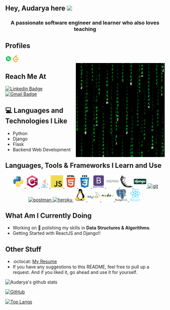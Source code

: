 
## Hey, Audarya here <img src="https://media.giphy.com/media/hvRJCLFzcasrR4ia7z/giphy.gif" width="25px">

<h3 align="center">A passionate software engineer and learner who also loves teaching</h3>

##   

## Profiles
<a href="https://www.leetcode.com/audarya" target="blank">     <img src="images/leetcode.svg" alt="audarya" width="22px" /></a>
<a href="https://www.hackerrank.com/audiuttarwar2000" target="blank"><img align="left" src="images/hackerrank.svg" alt="audarya" width="22px" /></a>
<br />
<img src = 'https://github.com/Audarya07/Audarya07/blob/master/images/matrix.gif' alt = 'Awesome Matrix Code' align='right'/>

## Reach Me At
[![Linkedin Badge](https://img.shields.io/badge/-audarya_uttarwar-blue?style=flat-square&logo=Linkedin&logoColor=white&link=https://www.linkedin.com/in/audarya-uttarwar)](https://www.linkedin.com/in/audarya-uttarwar)    
[![Gmail Badge](https://img.shields.io/badge/-audiuttarwar2000@gmail.com-c14438?style=flat-square&logo=Gmail&logoColor=white&link=mailto:audiuttarwar2000@gmail.com)](mailto:audiuttarwar2000@gmail.com) 

<!-- [![LeetCode user audarya](https://img.shields.io/badge/dynamic/json?style=flat&labelColor=black&color=%23ffa116&label=Solved&query=solved&url=https%3A%2F%2Fleetcode-badge.vercel.app%2Fapi%2Fusers%2Faudarya&logo=leetcode&logoColor=yellow)](https://leetcode.com/audarya/) -->

## :computer: Languages and Technologies I Like
* Python
* Django
* Flask
* Backend Web Development


## Languages, Tools & Frameworks I Learn and Use    

<!--- <img src = 'https://github.com/Audarya07/Audarya07/blob/master/images/python.svg' height='30'/>  <img src = 'https://github.com/Audarya07/Audarya07/blob/master/images/java.svg' height='30'/>   <img src = 'https://github.com/Audarya07/Audarya07/blob/master/images/cpp.svg' width='30'/>   <img src = 'https://github.com/Audarya07/Audarya07/blob/master/images/html.svg' width='30'/>  <img src = 'https://github.com/Audarya07/Audarya07/blob/master/images/css.svg' width='30'/>   <img src = 'https://github.com/Audarya07/Audarya07/blob/master/images/js.svg' width='30'/>   <img src = 'https://github.com/Audarya07/Audarya07/blob/master/images/bootstrap.svg' width='33'/>  <img src = 'https://github.com/Audarya07/Audarya07/blob/master/images/sql.svg' width='30'/>  -->

<p align="center">
<a href="https://www.python.org" target="_blank"> <img src="https://raw.githubusercontent.com/devicons/devicon/master/icons/python/python-original.svg" alt="python" width="40" height="40"/> </a><a href="https://www.w3schools.com/cpp/" target="_blank"> <img src="https://raw.githubusercontent.com/devicons/devicon/master/icons/cplusplus/cplusplus-original.svg" alt="cplusplus" width="40" height="40"/> </a> <img src = 'https://github.com/Audarya07/Audarya07/blob/master/images/java.svg' height='30'/><a href="https://developer.mozilla.org/en-US/docs/Web/JavaScript" target="_blank"> <img src="https://raw.githubusercontent.com/devicons/devicon/master/icons/javascript/javascript-original.svg" alt="javascript" width="40" height="40"/> </a>
<a href="https://www.w3.org/html/" target="_blank"> <img src="https://raw.githubusercontent.com/devicons/devicon/master/icons/html5/html5-original-wordmark.svg" alt="html5" width="40" height="40"/> </a>  
 <a href="https://www.w3schools.com/css/" target="_blank"> <img src="https://raw.githubusercontent.com/devicons/devicon/master/icons/css3/css3-original-wordmark.svg" alt="css3" width="40" height="40"/> </a>  
 <a href="https://getbootstrap.com" target="_blank"> <img src="https://raw.githubusercontent.com/devicons/devicon/master/icons/bootstrap/bootstrap-plain-wordmark.svg" alt="bootstrap" width="40" height="40"/> </a>
<a href="https://expressjs.com" target="_blank"> <img src="https://raw.githubusercontent.com/devicons/devicon/master/icons/express/express-original-wordmark.svg" alt="express" width="40" height="40"/> </a>
<a href="https://flask.palletsprojects.com/" target="_blank"> <img src="images/flask.png" alt="flask" width="40" height="40"/> </a>
<a href="https://www.djangoproject.com/" target="_blank"> <img src="https://raw.githubusercontent.com/devicons/devicon/master/icons/django/django-original.svg" alt="django" width="40" height="40"/> </a>
 <a href="https://git-scm.com/" target="_blank"> <img src="https://www.vectorlogo.zone/logos/git-scm/git-scm-icon.svg" alt="git" width="40" height="40"/> </a> 
 <a href="https://postman.com" target="_blank"> <img src="https://www.vectorlogo.zone/logos/getpostman/getpostman-icon.svg" alt="postman" width="40" height="40"/> </a> 
<a href="https://heroku.com" target="_blank"> <img src="https://www.vectorlogo.zone/logos/heroku/heroku-icon.svg" alt="heroku" width="40" height="40"/> </a>  <a href="https://www.linux.org/" target="_blank"> <img src="https://raw.githubusercontent.com/devicons/devicon/master/icons/linux/linux-original.svg" alt="linux" width="40" height="40"/> </a> <a href="https://www.mysql.com/" target="_blank"> <img src="https://raw.githubusercontent.com/devicons/devicon/master/icons/mysql/mysql-original-wordmark.svg" alt="mysql" width="40" height="40"/> </a> <a href="https://nodejs.org" target="_blank"> <img src="https://raw.githubusercontent.com/devicons/devicon/master/icons/nodejs/nodejs-original-wordmark.svg" alt="nodejs" width="40" height="40"/> </a><a href="https://www.postgresql.org" target="_blank"> <img src="https://raw.githubusercontent.com/devicons/devicon/master/icons/postgresql/postgresql-original-wordmark.svg" alt="postgresql" width="40" height="40"/> </a><a href="https://reactjs.org/" target="_blank"> <img src="https://raw.githubusercontent.com/devicons/devicon/master/icons/react/react-original-wordmark.svg" alt="react" width="40" height="40"/> </a> </p>

<!--- 
## Who am I?
 ```python
 class WhoAmI:
 	user = "Audarya Uttarwar"
		current_edu = "Sinhgad College of Engineering"
		likes_and_tries = "Learning the internals"
		hobbies = [
				"Sketching",
				"Listening Music"
				]
	
	def getCity():
		return Pune_India()
		
 ```
-->

## What Am I Currently Doing
 * Working on 🔭 polishing my skills in **Data Structures & Algorithms**.
 * Getting Started with ReactJS and Django!!
 
## Other Stuff
  - :octocat: [My Resume](https://drive.google.com/file/d/1Pru522abgw0FovmGQ9QrbGpjqIvptC_3/view?usp=sharing)
  - If you have any suggestions to this README, feel free to pull up a request. And if you liked it, go ahead and use it for yourself.
  

![Audarya's github stats](https://github-readme-stats.vercel.app/api?username=Audarya07&show_icons=true&theme=highcontrast&hide_border=true)

[![GitHub](https://github-readme-streak-stats.herokuapp.com?user=Audarya07&theme=vision-friendly-dark&hide_border=true)](https://git.io/streak-stats)

[![Top Langs](https://github-readme-stats.vercel.app/api/top-langs/?username=Audarya07&layout=compact&langs_count=5&exclude_repo=Scholarship&theme=highcontrast&hide_border=true)](https://github.com/anuraghazra/github-readme-stats)

